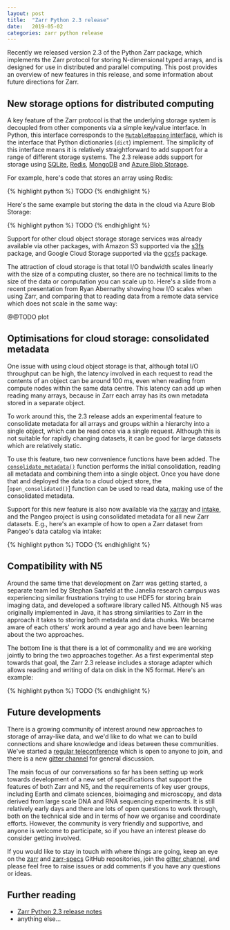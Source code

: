 ```yaml
---
layout: post
title:  "Zarr Python 2.3 release"
date:   2019-05-02
categories: zarr python release
---
```


Recently we released version 2.3 of the Python Zarr package, which
implements the Zarr protocol for storing N-dimensional typed arrays,
and is designed for use in distributed and parallel computing. This
post provides an overview of new features in this release, and some
information about future directions for Zarr.

## New storage options for distributed computing

A key feature of the Zarr protocol is that the underlying storage
system is decoupled from other components via a simple key/value
interface. In Python, this interface corresponds to the
[`MutableMapping` interface](@@TODO), which is the interface that
Python dictionaries (`dict`) implement. The simplicity of this
interface means it is relatively straightforward to add support for a
range of different storage systems. The 2.3 release adds support for
storage using [SQLite](@@TODO), [Redis](@@TODO), [MongoDB](@@TODO) and
[Azure Blob Storage](@@TODO).

For example, here's code that stores an array using Redis:

{% highlight python %}
TODO
{% endhighlight %}

Here's the same example but storing the data in the cloud via Azure
Blob Storage:

{% highlight python %}
TODO
{% endhighlight %}

Support for other cloud object storage storage services was already
available via other packages, with Amazon S3 supported via the
[s3fs](@@TODO) package, and Google Cloud Storage supported via the
[gcsfs]( https://gcsfs.readthedocs.io/en/latest/ ) package.

The attraction of cloud storage is that total I/O bandwidth scales
linearly with the size of a computing cluster, so there are no
technical limits to the size of the data or computation you can scale
up to. Here's a slide from a recent presentation from Ryan Abernathy
showing how I/O scales when using Zarr, and comparing that to reading
data from a remote data service which does not scale in the same way:

@@TODO plot

## Optimisations for cloud storage: consolidated metadata

One issue with using cloud object storage is that, although total I/O
throughput can be high, the latency involved in each request to read
the contents of an object can be around 100 ms, even when reading from
compute nodes within the same data centre. This latency can add up
when reading many arrays, because in Zarr each array has its own
metadata stored in a separate object.

To work around this, the 2.3 release adds an experimental feature to
consolidate metadata for all arrays and groups within a hierarchy into
a single object, which can be read once via a single request. Although
this is not suitable for rapidly changing datasets, it can be good for
large datasets which are relatively static.

To use this feature, two new convenience functions have been
added. The [`consolidate_metadata()`](@@TODO) function performs the
initial consolidation, reading all metadata and combining them into a
single object. Once you have done that and deployed the data to a
cloud object store, the [`open_consolidated()`] function can be used
to read data, making use of the consolidated metadata.

Support for this new feature is also now available via the
[xarray](@@TODO) and [intake](@@TODO), and the Pangeo project is using
consolidated metadata for all new Zarr datasets. E.g., here's an
example of how to open a Zarr dataset from Pangeo's data catalog via
intake:

{% highlight python %}
TODO
{% endhighlight %}

## Compatibility with N5

Around the same time that development on Zarr was getting started, a
separate team led by Stephan Saafeld at the Janelia research campus
was experiencing similar frustrations trying to use HDF5 for storing
brain imaging data, and developed a software library called
N5. Although N5 was originally implemented in Java, it has strong
similarities to Zarr in the approach it takes to storing both metadata
and data chunks. We became aware of each others' work around a year
ago and have been learning about the two approaches.

The bottom line is that there is a lot of commonality and we are
working jointly to bring the two approaches together. As a first
experimental step towards that goal, the Zarr 2.3 release includes a
storage adapter which allows reading and writing of data on disk in
the N5 format. Here's an example:

{% highlight python %}
TODO
{% endhighlight %}

## Future developments

There is a growing community of interest around new approaches to
storage of array-like data, and we'd like to do what we can to build
connections and share knowledge and ideas between these
communities. We've started a [regular teleconference](@@TODO) which is
open to anyone to join, and there is a new [gitter channel](@@TODO)
for general discussion.

The main focus of our conversations so far has been setting up work
towards development of a new set of specifications that support the
features of both Zarr and N5, and the requirements of key user groups,
including Earth and climate sciences, bioimaging and microscopy, and
data derived from large scale DNA and RNA sequencing experiments. It
is still relatively early days and there are lots of open questions to
work through, both on the technical side and in terms of how we
organise and coordinate efforts. However, the community is very
friendly and supportive, and anyone is welcome to participate, so if
you have an interest please do consider getting involved.

If you would like to stay in touch with where things are going, keep
an eye on the [zarr](@@TODO) and [zarr-specs](@@TODO) GitHub
repositories, join the [gitter channel](@@TODO), and please feel free
to raise issues or add comments if you have any questions or ideas.

## Further reading

* [Zarr Python 2.3 release notes](@@TODO)
* anything else...
